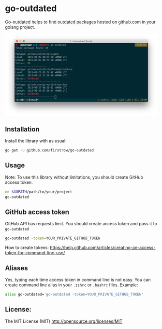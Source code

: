 # go-outdated

Go-outdated helps to find outdated packages hosted on github.com in your golang project.

![Dashboard](https://raw.githubusercontent.com/firstrow/go-outdated/master/sample.png)

## Installation
Install the library with as usual:
``` bash
go get -u github.com/firstrow/go-outdated
```

## Usage
Note: To use this library without limitations, you should create GitHub access token.
``` bash
cd $GOPATH/path/to/your/project
go-outdated
```

## GitHub access token
GitHub API has requests limit. You should create access token and pass it to `go-outdated`
``` bash
go-outdated -token=YOUR_PRIVATE_GITHUB_TOKEN
```
How to create tokens: https://help.github.com/articles/creating-an-access-token-for-command-line-use/

## Aliases
Yes, typing each time access token in command line is not easy. You can create command line alias in your `.zshrc` or `.bashrc` files. Example:
``` bash
alias go-outdated='go-outdated -token=YOUR_PRIVATE_GITHUB_TOKEN'
```

## License:
The MIT License (MIT) 
http://opensource.org/licenses/MIT
